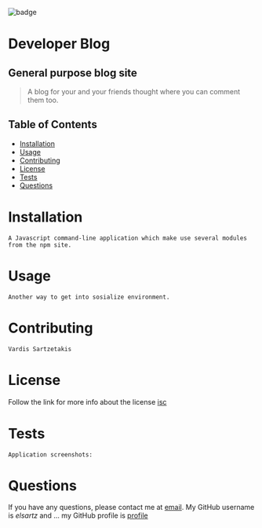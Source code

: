 ![badge](https://img.shields.io/badge/license-isc-green)
  # Developer Blog
  
  ## General purpose blog site 
  
  > A blog for your and your friends thought where you can comment them too.

  ## Table of Contents
  - [Installation](#installation)
  - [Usage](#usage)
  - [Contributing](#contributing)
  - [License](#license)
  - [Tests](#tests)
  - [Questions](#questions)

  # Installation
    A Javascript command-line application which make use several modules from the npm site.

  # Usage
    Another way to get into sosialize environment.

  # Contributing
    Vardis Sartzetakis
  
  # License
  Follow the link for more info about the license [isc](https://choosealicense.com/licenses/isc)

  # Tests
    Application screenshots:

  # Questions
  If you have any questions, please contact me at [email](mailto:elsartz@gmail.com).
  My GitHub username is *elsartz* and ...
  my GitHub profile is [profile](https://github.com/elsartz)
